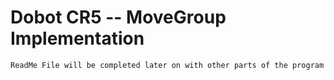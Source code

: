 # Dobot CR5 -- MoveGroup Implementation

`ReadMe File will be completed later on with other parts of the program`
